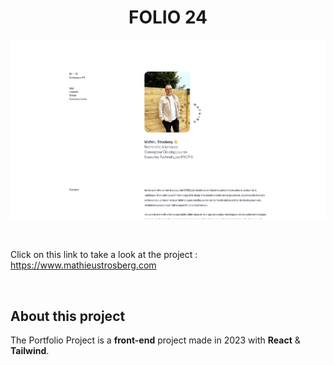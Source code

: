 <h1 align="center">FOLIO 24</h1>

<p align="center">
<img width="800" alt="Home page" src="https://github.com/mathieustrosberg/folio-24/blob/main/src/assets/images/home.png" />
</p>

<br />

Click on this link to take a look at the project : https://www.mathieustrosberg.com

<br />

## About this project

The Portfolio Project is a **front-end** project made in 2023 with **React** & **Tailwind**.
